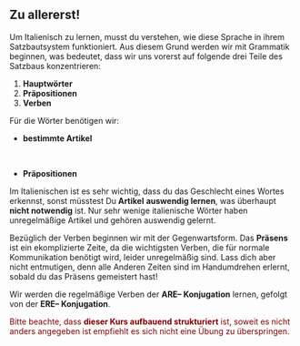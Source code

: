 <h2>Zu allererst!</h2>
<p>Um Italienisch zu lernen, musst du verstehen, wie diese Sprache in ihrem Satzbautsystem funktioniert. Aus diesem Grund werden wir mit Grammatik beginnen, was bedeutet, dass wir uns vorerst auf folgende drei Teile des Satzbaus konzentrieren:</p>
<ol>
<li><strong>Hauptw&ouml;rter</strong></li>
<li><strong>Pr&auml;positionen</strong></li>
<li><strong>Verben</strong></li>
</ol>
<p>F&uuml;r die W&ouml;rter ben&ouml;tigen wir:</p>
<ul>
<li><strong>bestimmte Artikel</strong></li>
</ul>
<p>&nbsp;</p>
<ul>
<li><strong>Pr&auml;positionen</strong></li>
</ul>
<p>Im Italienischen ist es sehr wichtig, dass du das Geschlecht eines Wortes erkennst, sonst m&uuml;sstest Du<strong> Artikel</strong> <strong>auswendig lernen</strong>, was &uuml;berhaupt <strong>nicht notwendig</strong> ist. Nur sehr wenige italienische W&ouml;rter haben unregelm&auml;&szlig;ige Artikel und geh&ouml;ren auswendig gelernt.</p>
<p>Bez&uuml;glich der Verben beginnen wir mit der Gegenwartsform. Das <strong>Pr&auml;sens</strong> ist ein ekomplizierte Zeite, da die wichtigsten Verben, die f&uuml;r normale Kommunikation ben&ouml;tigt wird, leider unregelm&auml;&szlig;ig sind. Lass dich aber nicht entmutigen, denn alle Anderen Zeiten sind im Handumdrehen erlernt, sobald du das Pr&auml;sens gemeistert hast!</p>
<p>Wir werden die regelm&auml;&szlig;ige Verben der <strong>ARE&ndash; Konjugation</strong> lernen, gefolgt von der <strong>ERE&ndash; Konjugation</strong>.</p>
<p><span style="color: #800000;">Bitte beachte, dass <strong>dieser Kurs aufbauend strukturiert</strong> ist, soweit es nicht anders angegeben ist empfiehlt es sich nicht eine &Uuml;bung zu &uuml;berspringen.</span></p>
